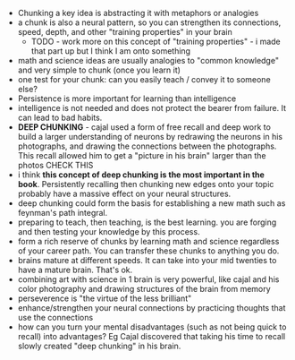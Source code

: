 - Chunking a key idea is abstracting it with metaphors or analogies
- a chunk is also a neural pattern, so you can strengthen its connections, speed, depth, and other "training properties" in your brain 
   - TODO - work more on this concept of "training properties" - i made that part up but I think I am onto something
- math and science ideas are usually analogies to "common knowledge" and very simple to chunk (once you learn it)
- one test for your chunk: can you easily teach / convey it to someone else?
- Persistence is more important for learning than intelligence
- intelligence is not needed and does not protect the bearer from failure. It can lead to bad habits.
- **DEEP CHUNKING** - cajal used a form of free recall and deep work to build a larger understanding of neurons by redrawing the neurons in his photographs, and drawing the connections between the photographs. This recall allowed him to get a "picture in his brain" larger than the photos CHECK THIS
- i think **this concept of deep chunking is the most important in the book**. Persistently recalling then chunking new edges onto your topic probably have a massive effect on your neural structures.
- deep chunking could form the basis for establishing a new math such as feynman's path integral.
- preparing to teach, then teaching, is the best learning. you are forging and then testing your knowledge by this process.
- form a rich reserve of chunks by learning math and science regardless of your career path. You can transfer these chunks to anything you do.
- brains mature at different speeds. It can take into your mid twenties to have a mature brain. That's ok.
- combining art with science in 1 brain is very powerful, like cajal and his color photography and drawing structures of the brain from memory
- perseverence is "the virtue of the less brilliant"
- enhance/strengthen your neural connections by practicing thoughts that use the connections
- how can you turn your mental disadvantages (such as not being quick to recall) into advantages? Eg Cajal discovered that taking his time to recall slowly created "deep chunking" in his brain.
